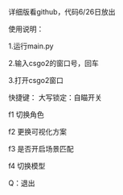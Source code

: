 详细版看github，代码6/26日放出



使用说明：

1.运行main.py

2.输入csgo2的窗口号，回车

3.打开csgo2窗口



快捷键：
大写锁定：自瞄开关

f1 切换角色

f2 更换可视化方案

f3 是否开启场景匹配

f4 切换模型

Q：退出

